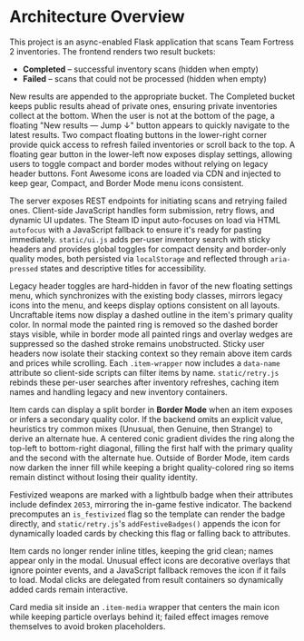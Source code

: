 # Architecture Overview

This project is an async-enabled Flask application that scans Team Fortress 2 inventories.
The frontend renders two result buckets:

- **Completed** – successful inventory scans (hidden when empty)
- **Failed** – scans that could not be processed (hidden when empty)

New results are appended to the appropriate bucket. The Completed bucket keeps
public results ahead of private ones, ensuring private inventories collect at
the bottom. When the user is not at the bottom of the page, a floating
"New results — Jump ↓" button appears to quickly navigate to the latest results.
Two compact floating buttons in the lower-right corner provide quick access to
refresh failed inventories or scroll back to the top.
A floating gear button in the lower-left now exposes display settings, allowing
users to toggle compact and border modes without relying on legacy header
buttons. Font Awesome icons are loaded via CDN and injected to keep gear, Compact, and Border Mode menu icons consistent.

The server exposes REST endpoints for initiating scans and retrying failed ones.
Client-side JavaScript handles form submission, retry flows, and dynamic UI updates.
The Steam ID input auto-focuses on load via HTML `autofocus` with a JavaScript
fallback to ensure it's ready for pasting immediately.
`static/ui.js` adds per-user inventory search with sticky headers and provides global
toggles for compact density and border-only quality modes, both persisted via
`localStorage` and reflected through `aria-pressed` states and descriptive titles for accessibility.

Legacy header toggles are hard-hidden in favor of the new floating settings menu, which synchronizes with the existing body classes, mirrors legacy icons into the menu, and keeps display options consistent on all layouts.
Uncraftable items now display a dashed outline in the item's primary quality color. In normal mode the painted ring is removed so the dashed border stays visible, while in border mode all painted rings and overlay wedges are suppressed so the dashed stroke remains unobstructed.
Sticky user headers now isolate their stacking context so they remain above item cards and prices while scrolling.
Each `.item-wrapper` now includes a `data-name` attribute so client-side scripts can filter items by name. `static/retry.js` rebinds these per-user searches after inventory refreshes, caching item names and handling legacy and new inventory containers.

Item cards can display a split border in **Border Mode** when an item exposes or infers a secondary quality color. If the backend omits an explicit value, heuristics try common mixes (Unusual, then Genuine, then Strange) to derive an alternate hue. A centered conic gradient divides the ring along the top-left to bottom-right diagonal, filling the first half with the primary quality and the second with the alternate hue.
Outside of Border Mode, item cards now darken the inner fill while keeping a bright quality-colored ring so items remain distinct without losing their quality identity.

Festivized weapons are marked with a lightbulb badge when their attributes include defindex `2053`, mirroring the in-game festive indicator. The backend precomputes an `is_festivized` flag so the template can render the badge directly, and `static/retry.js`'s `addFestiveBadges()` appends the icon for dynamically loaded cards by checking this flag or falling back to attributes.

Item cards no longer render inline titles, keeping the grid clean; names appear only in the modal. Unusual effect icons are decorative overlays that ignore pointer events, and a JavaScript fallback removes the icon if it fails to load. Modal clicks are delegated from result containers so dynamically added cards remain interactive.

Card media sit inside an `.item-media` wrapper that centers the main icon while keeping particle overlays behind it; failed effect images remove themselves to avoid broken placeholders.
